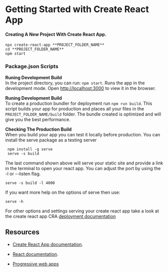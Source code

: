# Getting Started with Create React App

#### Creating A New Project With Create React App.
 ```  
 npx create-react-app **PROJECT_FOLDER_NAME**
 cd **PROJECT_FOLDER_NAME**
 npm start  
```
 
### Package.json  Scripts 

__Runing Development Build__  
In the project directory, you can run: `npm start`. Runs the app in the development mode. 
Open [http://localhost:3000](http://localhost:3000) to view it in the browser.


 __Runing Development Build__  
 To create a production bundler for deployment run `npm run build`. This script builds your app for production and places all your files in the `PROJECT_FOLDER_NAME/build` folder.  The bundle created is optimized and will give you the best performance.

 
 __Checking The Production Build__  
 When you build your app you can test it locally before production. You can install the serve package as a testing server 
 ```
  npm install -g serve
  serve -s build

 ```
The last command shown above will serve your static site and provide a link in the terminal to open your react app. You can adjust the port by using the -l or --listen flag.
 ```
 serve -s build -l 4000
 ```
 If you want more help on the options of serve then use:
 ```
 serve -h
 ```
 For other options and settings serving your create react app take a look at the create react app  CRA
[ deployment documentation](https://create-react-app.dev/docs/deployment/)
 

 

## Resources
- [Create React App documentation](https://facebook.github.io/create-react-app/docs/getting-started).

- [React documentation](https://reactjs.org/).
- [Progressive web apps](https://facebook.github.io/create-react-app/docs/making-a-progressive-web-app)
 



 
